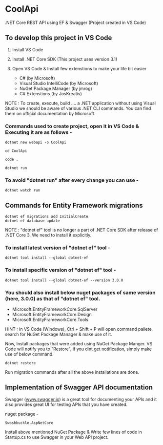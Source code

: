 # CoolApi

.NET Core REST API using EF & Swagger (Project created in VS Code)

## To develop this project in VS Code

1. Install VS Code
2. Install .NET Core SDK (This project uses version 3.1)
3. Open VS Code & Install few extenstions to make your life bit easier

   - C# (by Microsoft)
   - Visual Studio IntelliCode (by Microsoft)
   - NuGet Package Manager (by jmrog)
   - C# Extenstions (by JosKreativ)

NOTE : To create, execute, build .... a .NET application without using Visual Studio we should be aware of various .NET CLI commands. You can find them on official documentation by Microsoft.

### Commands used to create project, open it in VS Code & Executing it are as follows -

```
dotnet new webapi -o CoolApi

cd CoolApi

code .

dotnet run
```

### To avoid "dotnet run" after every change you can use -

```
dotnet watch run
```

## Commands for Entity Framework migrations

```
dotnet ef migrations add InitialCreate
dotnet ef database update
```

NOTE : "dotnet ef" tool is no longer a part of .NET Core SDK after release of .NET Core 3. We need to install it explicitly.

### To install latest version of "dotnet ef" tool -

```
dotnet tool install --global dotnet-ef
```

### To install specific version of "dotnet ef" tool -

```
dotnet tool install --global dotnet-ef --version 3.0.0
```

### You should also install below nuget packages of same version (here, 3.0.0) as that of "dotnet ef" tool.

- Microsoft.EntityFrameworkCore.SqlServer
- Microsoft.EntityFrameworkCore.Design
- Microsoft.EntityFrameworkCore.Tools

HINT : In VS Code (Windows), Ctrl + Shift + P will open command pallete, search for NuGet Package Manager & make use of it.

Now, Install packages that were added using NuGet Package Manger. VS Code will notify you to "Restore", if you dint get notification, simply make use of below command.

```
dotnet restore
```

Run migration commands after all the above installations are done.

## Implementation of Swagger API documentation

Swagger (www.swagger.io) is a great tool for documenting your APIs and it also provides great UI for testing APIs that you have created.

nuget package -

```
Swashbuckle.AspNetCore
```

Install above mentioned NuGet Package & Write few lines of code in Startup.cs to use Swagger in your Web API project.
